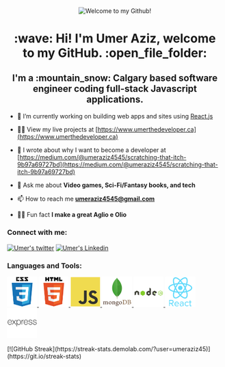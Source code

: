 <div align="center"><img src="https://i.ibb.co/JvMNfPk/gnome-gif.gif" alt="Welcome to my Github!" align="center"></div>

<h1 align="center">:wave:  Hi! I'm Umer Aziz, welcome to my GitHub.  :open_file_folder:</h1>
<h2 align="center">I'm a :mountain_snow: Calgary based software engineer coding full-stack Javascript applications.</h3>



- :construction: I’m currently working on building web apps and sites using [React.js](https://reactjs.org/docs/)

- :technologist: View my live projects at [https://www.umerthedeveloper.ca](https://www.umerthedeveloper.ca)

- 📝 I wrote about why I want to become a developer at [https://medium.com/@umeraziz4545/scratching-that-itch-9b97a69727bd](https://medium.com/@umeraziz4545/scratching-that-itch-9b97a69727bd)

- 💬 Ask me about **Video games, Sci-Fi/Fantasy books, and tech**

- 📫 How to reach me **umeraziz4545@gmail.com**

- :man_cook: Fun fact **I make a great Aglio e Olio**

<h3 align="left">Connect with me:</h3>
<p align="left">
<a href="https://twitter.com/UmerCodes" target="blank"><img align="center" src="https://i.ibb.co/Nn7fSV4/icons8-twitter-64.png" alt="Umer's twitter" height="50" width="50" /></a>
<a href="https://www.linkedin.com/in/umer-aziz45/" target="blank"><img align="center" src="https://i.ibb.co/LNBRLRM/icons8-linkedin-64.png" alt="Umer's Linkedin" height="50" width="50" /></a>
</p>

<h3 align="left">Languages and Tools:</h3>
<p align="left"> <a href="https://www.w3schools.com/css/" target="_blank"> <img src="https://raw.githubusercontent.com/devicons/devicon/master/icons/css3/css3-original-wordmark.svg" alt="css3" width="70" height="70"/> </a> <a href="https://www.w3.org/html/" target="_blank"> <img src="https://raw.githubusercontent.com/devicons/devicon/master/icons/html5/html5-original-wordmark.svg" alt="html5" width="70" height="70"/> </a> <a href="https://developer.mozilla.org/en-US/docs/Web/JavaScript" target="_blank"> <img src="https://raw.githubusercontent.com/devicons/devicon/master/icons/javascript/javascript-original.svg" alt="javascript" width="70" height="70"/> </a> <a href="https://www.mongodb.com/" target="_blank"> <img src="https://raw.githubusercontent.com/devicons/devicon/master/icons/mongodb/mongodb-original-wordmark.svg" alt="mongodb" width="70" height="70"/> </a> <a href="https://nodejs.org" target="_blank"> <img src="https://raw.githubusercontent.com/devicons/devicon/master/icons/nodejs/nodejs-original-wordmark.svg" alt="nodejs" width="70" height="70"/> </a> <a href="https://reactjs.org/" target="_blank"> <img src="https://raw.githubusercontent.com/devicons/devicon/master/icons/react/react-original-wordmark.svg" alt="react" width="70" height="70"/> </a> <a href="https://expressjs.com" target="_blank"> <img src="https://raw.githubusercontent.com/devicons/devicon/master/icons/express/express-original-wordmark.svg" alt="express" width="70" height="70"/> </a> </p>

<p>[![GitHub Streak](https://streak-stats.demolab.com/?user=umeraziz45)](https://git.io/streak-stats)</p>
